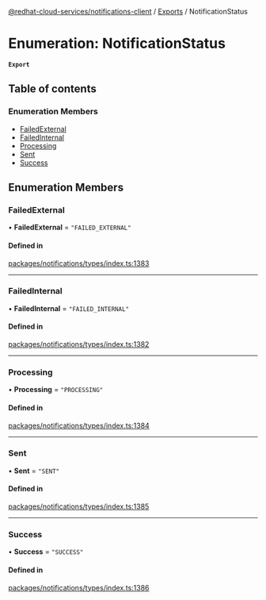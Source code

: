 [@redhat-cloud-services/notifications-client](../README.md) / [Exports](../modules.md) / NotificationStatus

# Enumeration: NotificationStatus

**`Export`**

## Table of contents

### Enumeration Members

- [FailedExternal](NotificationStatus.md#failedexternal)
- [FailedInternal](NotificationStatus.md#failedinternal)
- [Processing](NotificationStatus.md#processing)
- [Sent](NotificationStatus.md#sent)
- [Success](NotificationStatus.md#success)

## Enumeration Members

### FailedExternal

• **FailedExternal** = ``"FAILED_EXTERNAL"``

#### Defined in

[packages/notifications/types/index.ts:1383](https://github.com/RedHatInsights/javascript-clients/blob/main/packages/notifications/types/index.ts#L1383)

___

### FailedInternal

• **FailedInternal** = ``"FAILED_INTERNAL"``

#### Defined in

[packages/notifications/types/index.ts:1382](https://github.com/RedHatInsights/javascript-clients/blob/main/packages/notifications/types/index.ts#L1382)

___

### Processing

• **Processing** = ``"PROCESSING"``

#### Defined in

[packages/notifications/types/index.ts:1384](https://github.com/RedHatInsights/javascript-clients/blob/main/packages/notifications/types/index.ts#L1384)

___

### Sent

• **Sent** = ``"SENT"``

#### Defined in

[packages/notifications/types/index.ts:1385](https://github.com/RedHatInsights/javascript-clients/blob/main/packages/notifications/types/index.ts#L1385)

___

### Success

• **Success** = ``"SUCCESS"``

#### Defined in

[packages/notifications/types/index.ts:1386](https://github.com/RedHatInsights/javascript-clients/blob/main/packages/notifications/types/index.ts#L1386)

